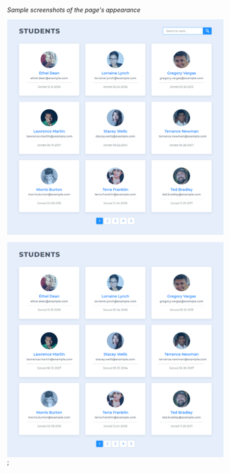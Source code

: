 *Sample screenshots of the page's appearance*

![GitHub Logo](examples/example-exceeds.png)

![GitHub Logo](examples/example-meets.png);
